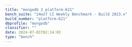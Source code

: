 ```yaml
---
title: "mongodb 2 platform-621"
bench_suite: "24w27 CI Weekly Benchmark - Build 2023.x"
build_number: "platform-621"
dbprofile: "mongodb"
classifier: ""
date: 2024-07-01T02:14:03
type: "bench"
---
```

